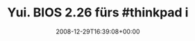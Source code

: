 ---
retweeted: false
source: <a href="http://twitter.com" rel="nofollow">Twitter Web Client</a>
entities:
  hashtags:
  - text: thinkpad
    indices:
    - '20'
    - '29'
  symbols: []
  user_mentions: []
  urls: []
display_text_range:
- '0'
- '74'
favorite_count: '0'
id_str: '1084183806'
truncated: false
retweet_count: '0'
id: '1084183806'
created_at: Mon Dec 29 16:39:08 +0000 2008
favorited: false
full_text: 'Yui. BIOS 2.26 fürs #thinkpad ist raus. Ob man Montag BIOS flashen sollte?'
lang: de
tags:
- thinkpad
- pesos:twitter
date: '2008-12-29T16:39:08+00:00'
src: https://twitter.com/bascht/status/1084183806
original_url: https://twitter.com/bascht/status/1084183806
type: twitter_tweet
text: 'Yui. BIOS 2.26 fürs #thinkpad ist raus. Ob man Montag BIOS flashen sollte?'
title: 'Yui. BIOS 2.26 fürs #thinkpad i'

---